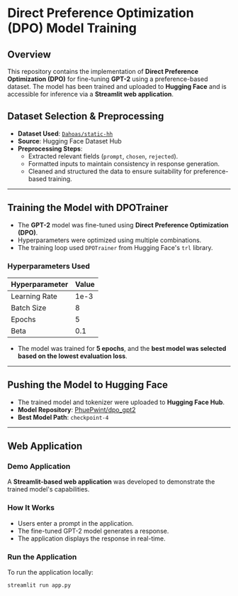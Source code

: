 # **Direct Preference Optimization (DPO) Model Training**

## **Overview**
This repository contains the implementation of **Direct Preference Optimization (DPO)** for fine-tuning **GPT-2** using a preference-based dataset. The model has been trained and uploaded to **Hugging Face** and is accessible for inference via a **Streamlit web application**.

## **Dataset Selection & Preprocessing**
- **Dataset Used**: [`Dahoas/static-hh`](https://huggingface.co/datasets/Dahoas/static-hh)
- **Source**: Hugging Face Dataset Hub
- **Preprocessing Steps**:
  - Extracted relevant fields (`prompt`, `chosen`, `rejected`).
  - Formatted inputs to maintain consistency in response generation.
  - Cleaned and structured the data to ensure suitability for preference-based training.

---

## **Training the Model with DPOTrainer**
- The **GPT-2** model was fine-tuned using **Direct Preference Optimization (DPO)**.
- Hyperparameters were optimized using multiple combinations.
- The training loop used `DPOTrainer` from Hugging Face's `trl` library.

### **Hyperparameters Used**
| Hyperparameter  | Value |
|----------------|-------|
| Learning Rate  | 1e-3  |
| Batch Size     | 8     |
| Epochs         | 5     |
| Beta           | 0.1   |

- The model was trained for **5 epochs**, and the **best model was selected based on the lowest evaluation loss**.

---

## **Pushing the Model to Hugging Face**
- The trained model and tokenizer were uploaded to **Hugging Face Hub**.
- **Model Repository**: [PhuePwint/dpo_gpt2](https://huggingface.co/PhuePwint/dpo_gpt2)
- **Best Model Path**: `checkpoint-4`

---

## **Web Application**
### **Demo Application**
A **Streamlit-based web application** was developed to demonstrate the trained model's capabilities.

### **How It Works**
- Users enter a prompt in the application.
- The fine-tuned GPT-2 model generates a response.
- The application displays the response in real-time.

### **Run the Application**
To run the application locally:
```bash
streamlit run app.py
